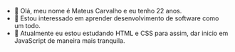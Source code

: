- 👋 Olá, meu nome é Mateus Carvalho e eu tenho 22 anos.
- 👀 Estou interessado em aprender desenvolvimento de software como um todo.
- 🌱 Atualmente eu estou estudando HTML e CSS para assim, dar inicio em JavaScript de maneira mais tranquila.


<!---
mateuzera/mateuzera is a ✨ special ✨ repository because its `README.md` (this file) appears on your GitHub profile.
You can click the Preview link to take a look at your changes.
--->
